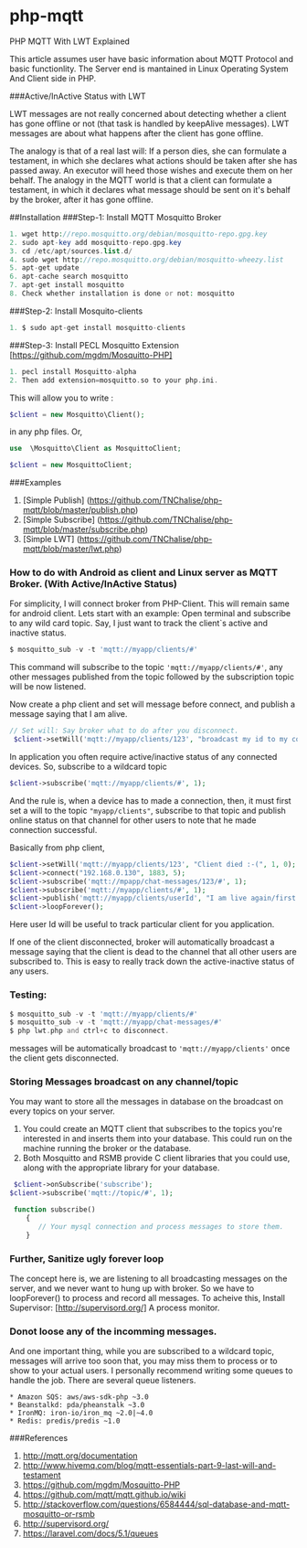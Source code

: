 # php-mqtt
PHP MQTT With LWT Explained

This article assumes user have basic information about MQTT Protocol and basic functionlity. The Server end is mantained in Linux Operating System And Client side in PHP.

###Active/InActive Status with LWT

LWT messages are not really concerned about detecting whether a client has gone offline or not (that task is handled by keepAlive messages). LWT messages are about what happens after the client has gone offline.

The analogy is that of a real last will: If a person dies, she can formulate a testament, in which she declares what actions should be taken after she has passed away. An executor will heed those wishes and execute them on her behalf. The analogy in the MQTT world is that a client can formulate a testament, in which it declares what message should be sent on it's behalf by the broker, after it has gone offline.

##Installation
###Step-1: Install MQTT Mosquitto Broker
```php
1. wget http://repo.mosquitto.org/debian/mosquitto-repo.gpg.key
2. sudo apt-key add mosquitto-repo.gpg.key
3. cd /etc/apt/sources.list.d/
4. sudo wget http://repo.mosquitto.org/debian/mosquitto-wheezy.list
5. apt-get update
6. apt-cache search mosquitto
7. apt-get install mosquitto
8. Check whether installation is done or not: mosquitto
```

###Step-2: Install Mosquito-clients
```php
1. $ sudo apt-get install mosquitto-clients
```

###Step-3: Install PECL Mosquitto Extension [https://github.com/mgdm/Mosquitto-PHP]
```php
1. pecl install Mosquitto-alpha
2. Then add extension=mosquitto.so to your php.ini.
```
 This will allow you to write :
```php
$client = new Mosquitto\Client();
```
in any php files.
Or,
```php
use  \Mosquitto\Client as MosquittoClient;

$client = new MosquittoClient;
```
###Examples
1. [Simple Publish] (https://github.com/TNChalise/php-mqtt/blob/master/publish.php)
2. [Simple Subscribe] (https://github.com/TNChalise/php-mqtt/blob/master/subscribe.php)
3. [Simple LWT] (https://github.com/TNChalise/php-mqtt/blob/master/lwt.php)

### How to do with Android as client and Linux server as MQTT Broker. (With Active/InActive Status)
For simplicity, I will connect broker from PHP-Client. This will remain same for android client.
Lets start with an example:
Open terminal and subscribe to any wild card topic. Say, I just want to track the client`s active and inactive status.
```php
$ mosquitto_sub -v -t 'mqtt://myapp/clients/#'
```
This command will subscribe to the topic `'mqtt://myapp/clients/#'`, any other messages published from the topic followed by
the subscription topic will be now listened.

Now create a php client and set will message before connect, and publish a message saying that I am alive.
```php
// Set will: Say broker what to do after you disconnect.
 $client->setWill('mqtt://myapp/clients/123', "broadcast my id to my connections to say I am inactive for now", 1, 0);
 ```

 In application you often require active/inactive status of any connected devices. So, subscribe to a wildcard topic
 ```php
 $client->subscribe('mqtt://myapp/clients/#', 1);
 ```

 And the rule is, when a device has to made a connection, then, it must first set a will to the topic `"myapp/clients"`,
 subscribe to that topic and publish online status on that channel for other users to note that he made connection successful.

 Basically from php client,
 ```php
 $client->setWill('mqtt://myapp/clients/123', "Client died :-(", 1, 0);
 $client->connect("192.168.0.130", 1883, 5);
 $client->subscribe('mqtt://mpapp/chat-messages/123/#', 1);
 $client->subscribe('mqtt://myapp/clients/#', 1);
 $client->publish('mqtt://myapp/clients/userId', "I am live again/first time" . date('Y-m-d H:i:s'), 1, 0);
 $client->loopForever();
```
Here user Id will be useful to track particular client for you application.

If one of the client disconnected, broker will automatically broadcast a  message saying that the client is dead to the channel that all other users
are subscribed to. This is easy to really track down the active-inactive status of any users.

### Testing:
```php
$ mosquitto_sub -v -t 'mqtt://myapp/clients/#'
$ mosquitto_sub -v -t 'mqtt://myapp/chat-messages/#'
$ php lwt.php and ctrl+c to disconnect.
```

messages will be automatically broadcast to `'mqtt://myapp/clients'` once the client gets disconnected.

### Storing Messages broadcast on any channel/topic
You may want to store all the messages in database on the broadcast on every topics on your server.
1. You could create an MQTT client that subscribes to the topics you're interested in and inserts them into your database. This could run on the machine running the broker or the database.
2. Both Mosquitto and RSMB provide C client libraries that you could use, along with the appropriate library for your database.
```php
 $client->onSubscribe('subscribe');
$client->subscribe('mqtt://topic/#', 1);

 function subscribe()
    {
       // Your mysql connection and process messages to store them.
    }
```
### Further, Sanitize ugly forever loop
The concept here is, we are listening to all broadcasting messages on the server, and we never want to hung up with
broker. So we have to loopForever() to process and record all messages.
To acheive this, Install Supervisor: [http://supervisord.org/] A process monitor.

### Donot loose any of the incomming messages.
And one important thing, while you are subscribed to a wildcard topic, messages will arrive too soon that, you may miss
them to process or to show to your actual users. I personally recommend writing some queues to handle the job.
There are several queue listeners.

    * Amazon SQS: aws/aws-sdk-php ~3.0
    * Beanstalkd: pda/pheanstalk ~3.0
    * IronMQ: iron-io/iron_mq ~2.0|~4.0
    * Redis: predis/predis ~1.0


###References
1. http://mqtt.org/documentation
2. http://www.hivemq.com/blog/mqtt-essentials-part-9-last-will-and-testament
3. https://github.com/mgdm/Mosquitto-PHP
3. https://github.com/mqtt/mqtt.github.io/wiki
4. http://stackoverflow.com/questions/6584444/sql-database-and-mqtt-mosquitto-or-rsmb
5. http://supervisord.org/
6. https://laravel.com/docs/5.1/queues
